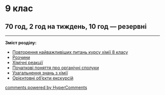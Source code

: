 <div id="hypercomments_widget" class="js-hypercomments-widget invisible"></div>

# 9 клас

## 70 год, 2 год на тиждень, 10 год — резервні

<hr>
<p><b>Зміст розділу:</b></p>
<ul type="disc">
<li><a href="https://chemestrymonu79.ed-era.com/3/povtorennya.html">Повторення найважливіших питань курсу хімії 8 класу</a></li>
<li><a href="https://chemestrymonu79.ed-era.com/3/rozhyny.html">Розчини</a></li>
<li><a href="https://chemestrymonu79.ed-era.com/3/khimichni_reakciyi.html">Хімічні реакції</a></li>
<li><a href="https://chemestrymonu79.ed-era.com/3/organichni_spoluki.html">Початкові поняття про органічні сполуки</a></li>
<li><a href="https://chemestrymonu79.ed-era.com/3/uzagalnennya.html">Узагальнення знань з хімії</a></li>
<li><a href="https://chemestrymonu79.ed-era.com/3/ekskursiyi.html">Орієнтовні об’єкти екскурсій</a></li>
</ul>

<div class="js-hypercomments-container">
<a href="http://hypercomments.com" class="hc-link" title="comments widget">comments powered by HyperComments</a>
</div>